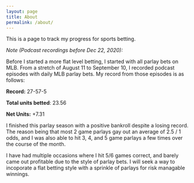 ```yaml
---
layout: page
title: About
permalink: /about/
---
```


This is a page to track my progress for sports betting.

<i>Note (Podcast recordings before Dec 22, 2020):</i>

Before I started a more flat level betting, I started with all parlay bets on
MLB. From a stretch of August 11 to September 10, I recorded podcast episodes
with daily MLB parlay bets. My record from those episodes is as follows:

<b>Record:</b> 27-57-5

<b>Total units betted</b>: 23.56

<b>Net Units:</b> +7.31

I finished this parlay season with a positive bankroll despite a
losing record. The reason being that most 2 game parlays gay out an average of
2.5 / 1 odds, and I was also able to hit 3, 4, and 5 game parlays a few times
over the course of the month.

I have had multiple occasions where I hit 5/6 games correct, and barely came out
profitable due to the style of parlay bets. I will seek a way to incoporate a
flat betting style with a sprinkle of parlays for risk managable winnings.
